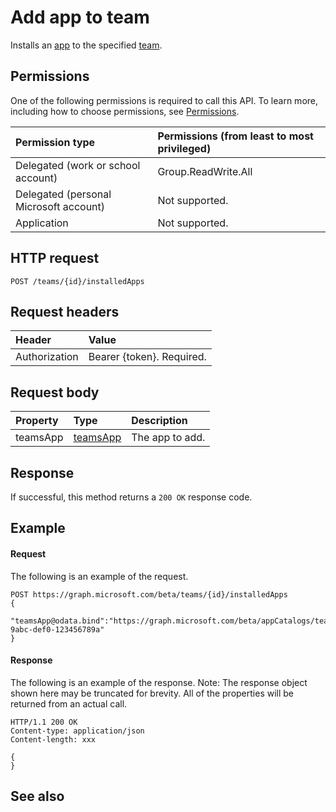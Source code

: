 # Add app to team



Installs an [app](../resources/teamsapp.md) to the specified [team](../resources/team.md).

## Permissions
One of the following permissions is required to call this API. To learn more, including how to choose permissions, see [Permissions](/graph/permissions_reference).

|Permission type      | Permissions (from least to most privileged)              |
|:--------------------|:---------------------------------------------------------|
|Delegated (work or school account) | Group.ReadWrite.All    |
|Delegated (personal Microsoft account) | Not supported.    |
|Application | Not supported. |

## HTTP request
<!-- { "blockType": "ignored" } -->
```http
POST /teams/{id}/installedApps
```

## Request headers
| Header       | Value |
|:---------------|:--------|
| Authorization  | Bearer {token}. Required.  |

## Request body

| Property	   | Type	|Description|
|:---------------|:--------|:----------|
|teamsApp| [teamsApp](../resources/teamsapp.md) |The app to add.|


## Response

If successful, this method returns a `200 OK` response code.

## Example
#### Request
The following is an example of the request.
<!-- {
  "blockType": "ignored",
  "name": "get_team"
}-->
```http
POST https://graph.microsoft.com/beta/teams/{id}/installedApps
{
   "teamsApp@odata.bind":"https://graph.microsoft.com/beta/appCatalogs/teamsApps/12345678-9abc-def0-123456789a"
}
```
#### Response
The following is an example of the response. Note: The response object shown here may be truncated for brevity. All of the properties will be returned from an actual call.
<!-- {
  "blockType": "ignored",
  "truncated": true,
  "@odata.type": "microsoft.graph.team"
} -->
```http
HTTP/1.1 200 OK
Content-type: application/json
Content-length: xxx

{
}
```

<!-- uuid: 8fcb5dbc-d5aa-4681-8e31-b001d5168d79
2015-10-25 14:57:30 UTC -->
<!-- {
  "type": "#page.annotation",
  "description": "Get team",
  "keywords": "",
  "section": "documentation",
  "tocPath": ""
}-->

## See also

